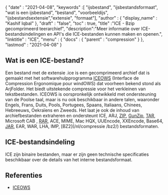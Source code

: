 {
  "date" : "2021-04-08",
  "keywords" :[ "ijsbestand", "ijsbestandsformaat", "wat is een ijsbestand", "bestand", "voorbeeldijs", "ijsbestandsextensie","extensie", "formaat"],
  "author" : {
    "display_name" : "Kashif Iqbal"
},
  "draft" : "false",
  "toc" : true,
  "title" :"ICE - Bzip gecomprimeerd teerarchief",
  "description":"Meer informatie over ICE-bestandsindelingen en API's die ICE-bestanden kunnen maken en openen.",
  "linktitle" : "ICE",
  "menu" : {
    "docs" : {
      "parent" : "compression"
}
},
  "lastmod" : "2021-04-08"
}

## Wat is een ICE-bestand?

Een bestand met de extensie .ice is een gecomprimeerd archief dat is gemaakt met het softwarehulpprogramma [ICEOWS](http://www.iceows.com/index.html) (Interface de Compression Ergonomique pour windOWS) dat voorheen bekend stond als ArjFolder. Het biedt uitstekende compressie voor het verkleinen van tekstbestanden. ICEOWS is oorspronkelijk ontwikkeld met ondersteuning van de Poolse taal, maar is nu ook beschikbaar in andere talen, waaronder Engels, Frans, Duits, Pools, Portugees, Spaans, Italiaans, Chinees, Hebreeuws, Oekraïens en Zweeds. Het laat je ook de inhoud van archiefbestanden extraheren en ondersteunt ICE, ARJ, [ZIP](/nl/compression/zip/), [GunZip](/nl/compression/gz/), [TAR](/nl/compression/tar/), Microsoft CAB , [RAR](/nl/compression/rar/), ACE, MIME, Mac HQX, UUEncode, XXEncode, Base64, [JAR](/nl/programming/jar/), EAR, WAR, LHA, IMP, [BZ2](/nl/compressie /bz2/) bestandsformaten.

## ICE-bestandsindeling

ICE zijn binaire bestanden, maar er zijn geen technische specificaties beschikbaar over de details van het interne bestandsformaat.

## Referenties

* [ICEOWS](http://www.iceows.com/index.html)

